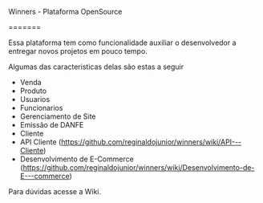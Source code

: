 Winners - Plataforma OpenSource

=======

Essa plataforma tem como funcionalidade auxiliar o desenvolvedor a entregar novos projetos em pouco tempo.

Algumas das caracteristicas delas são estas a seguir
  - Venda
  - Produto
  - Usuarios
  - Funcionarios
  - Gerenciamento de Site
  - Emissão de DANFE
  - Cliente
  - API Cliente (https://github.com/reginaldojunior/winners/wiki/API---Cliente)
  - Desenvolvimento de E-Commerce (https://github.com/reginaldojunior/winners/wiki/Desenvolvimento-de-E---commerce)

 Para dúvidas acesse a Wiki.